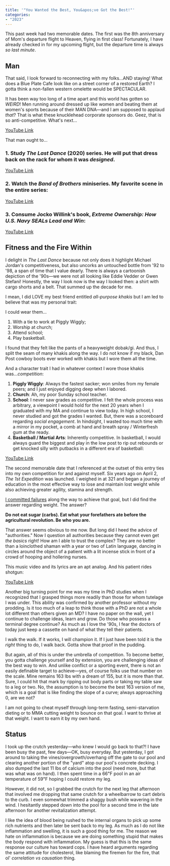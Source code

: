 ```yaml
---
title: '"You Wanted the Best, You&apos;ve Got the Best!"'
categories:
- "2023"
---
```


This past week had two memorable dates.  The first was the 8th anniversary of Mom's departure flight to Heaven, flying in first class!  Fortunately, I have already checked in for my upcoming flight, but the departure time is always *so last minute*.  

## Man

That said, I look forward to reconnecting with my folks...AND staying!  What does a Blue Plate Cafe look like on a street corner of a restored Earth?  I gotta think a non-fallen western omelette would be SPECTACULAR.  

It has been way too long of a time apart and this world has gotten so *WEIRD*!  Men running around dressed up like women and beating them at women's sports because of their MAN DNA—and I am supposed to applaud *that*?  That is what these knucklehead corporate sponsors do.  Geez, that is so anti-competitive.  What's next...

[YouTube Link](https://www.youtube.com/watch?v=jlJm0JMcFno)

That man ought to...

### 1. Study *The Last Dance* (2020) series.  He will put that dress back on the rack for whom it was *designed*. 

[YouTube Link](https://www.youtube.com/watch?v=Peh9Yqf1GXc)

### 2. Watch the *Band of Brothers* miniseries.  My favorite scene in the entire series:

[YouTube Link](https://www.youtube.com/watch?v=Ww2R3FHCjLk)

### 3. Consume Jocko Willink's book, *Extreme Ownership: How U.S. Navy SEALs Lead and Win*:

[YouTube Link](https://www.youtube.com/watch?v=ljqra3BcqWM)

## Fitness and the Fire Within

I delight in *The Last Dance* because not only does it highlight Michael Jordan's competitiveness, but also uncorks an untouched bottle from '92 to '98, a span of time that I value dearly.  There is always a cartoonish depiction of the '90s—we were not all looking like Eddie Vedder or Gwen Stefani!  Honestly, the way I look now is the way I looked then:  a shirt with cargo shorts and a belt.  That summed up the decade for me. 

I mean, I did LOVE my best friend entitled *all-purpose khakis* but I am led to believe that was my personal trait:  

I could wear them...

1. With a tie to work at Piggly Wiggly;
2. Worship at church;
3. Attend school;
4. Play basketball.

I found that they felt like the pants of a heavyweight dobak/gi.  And thus, I split the seam of many khakis along the way.  I do not know if my black, Dan Post cowboy boots ever worked with khakis but I wore them all the time.

And a character trait I had in whatever context I wore those khakis was...*competition*:

1. **Piggly Wiggly**:  Always the fastest sacker; won smiles from my female peers; and I just enjoyed digging deep when I labored.
2. **Church**:  Ah, my poor Sunday school teacher.
3. **School**: I never saw grades as competitive.  I felt the whole process was arbitrary, a viewpoint I would hold for the next 20 years when I graduated with my MA and continue to view today.  In high school, I never studied and got the grades I wanted.  But, there was a scoreboard regarding *social engagement*.  In hindsight, I wasted too much time with a mirror in my pocket, a comb at hand and breath spray / Winterfresh gum at the ready.
4. **Basketball / Martial Arts**:  Inherently competitive.  In basketball, I would always guard the biggest and play in the low post to rip out rebounds or get knocked silly with putbacks in a different era of basketball:

[YouTube Link](https://www.youtube.com/watch?v=ocukifxN-5s)

The second memorable date that I referenced at the outset of this entry ties into my own competition for and against myself.  Six years ago on April 2, *The 1st Expedition* was launched.  I weighed in at 321 and began a journey of education in the most effective way to lose and maintain lost weight while also achieving greater agility, stamina and strength.

[I committed failures](https://intjbill.com/fitness/#graphs) along the way to achieve that goal, but I did find the answer regarding weight.  The answer?

**Do not eat sugar (carbs).  Eat what your forefathers ate before the agricultural revolution.  Be who you are.**

That answer seems obvious to me now.  But long did I heed the advice of "authorities."  Now I question all authorities because they cannot even get *the basics* right!  How am I able to trust the complex?  They are no better than a loinclothed shaman with a year or two of Latin language, dancing in circles around the object of a patient with a lit incense stick in front of a crowd of hooping and hollering nurses.

This music video and its lyrics are an apt analog.  And his patient rides shotgun:

[YouTube Link](https://www.youtube.com/watch?v=ni5mIBdNW2w)

Another big turning point for me was my time in PhD studies when I recognized that I grasped things more readily than those for whom tutelage I was under.  This ability was confirmed by another professor without my prodding.  Is it too much of a leap to think those with a PhD are not a whole lot different than others given an MD?  I have no paper on the wall, yet I continue to challenge ideas, learn and grow.  Do those who possess a terminal degree continue?   As much as I love the '90s, I fear the doctors of today just keep a cassette on hand of what they tell their patients.

I walk the walk.  If it works, I will champion it.  If I just have been told it is the *right* thing to do, I walk back.  Gotta show that proof in the pudding.

But again, all of this is under the umbrella of competition.  To become better, you gotta challenge yourself and by extension, you are challenging ideas of the best way to win.  And unlike conflict or a sporting event, there is not an easily definable target to achieve—yes, of course folks use that number on the scale.  Mine remains 163 lbs with a dream of 155, but it is more than that.  Sure, I could hit that mark by ripping out body parts or taking my table saw to a leg or two.  No, the assumption is to become the best 163 version of me, which is a goal that is like finding the slope of a curve; always approaching 0, are we not?

I am not going to cheat myself through long-term fasting, semi-starvation dieting or to MMA cutting weight to bounce on that goal.  I want to thrive at that weight.  I want to earn it by my own hand.

## Status

I took up the crutch yesterday—who knew I would go back to that?!  I have been busy the past, few days—OK, busy everyday.  But yesterday, I got around to taking the vines/overgrowth/overhang off the gate to our pool and clearing another portion of the "yard" atop our pool's concrete decking.  I also dumped the last 11 lbs of calcium into the pool (need more, but that was what was on hand).  I then spent time in a 66℉ pool in an air temperature of 59℉ hoping I could restore my leg.  

However, it did not, so I grabbed the crutch for the next leg that afternoon that involved me dropping that same crutch for a wheelbarrow to cart debris to the curb.  I even somewhat trimmed a shaggy bush while wavering in the wind.  I hesitantly stepped down into the pool for a second time in the late afternoon for another revitalization attempt.  

I like the idea of blood being rushed to the internal organs to pick up some rich nutrients and then later be sent back to my leg.  As much as I do not like inflammation and swelling, it is such a good thing for me.  The reason we hate on inflammation is because we are doing something stupid that makes the body respond with inflammation.  My guess is that this is the same response our culture has toward cops.  I have heard arguments regarding the same attitude for cholesterol, like blaming the firemen for the fire, that ol' *correlation vs causation* thing. 